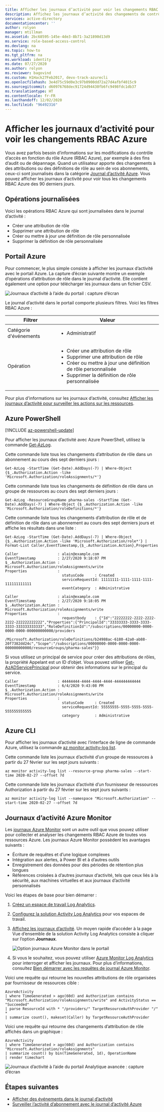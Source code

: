 ```yaml
---
title: Afficher les journaux d’activité pour voir les changements RBAC Azure
description: Affichez les journaux d’activité des changements de contrôle d’accès en fonction du rôle Azure (RBAC Azure) apportés aux ressources Azure au cours des 90 derniers jours.
services: active-directory
documentationcenter: ''
author: rolyon
manager: mtillman
ms.assetid: 2bc68595-145e-4de3-8b71-3a21890d13d9
ms.service: role-based-access-control
ms.devlang: na
ms.topic: how-to
ms.tgt_pltfrm: na
ms.workload: identity
ms.date: 07/27/2020
ms.author: rolyon
ms.reviewer: bagovind
ms.custom: H1Hack27Feb2017, devx-track-azurecli
ms.openlocfilehash: 3e4d75c59d0e3c97b0900dd72a27d4afbf4015c9
ms.sourcegitcommit: d60976768dec91724d94430fb6fc9498fdc1db37
ms.translationtype: HT
ms.contentlocale: fr-FR
ms.lasthandoff: 12/02/2020
ms.locfileid: "96492316"
---
```

# <a name="view-activity-logs-for-azure-rbac-changes"></a>Afficher les journaux d’activité pour voir les changements RBAC Azure

Vous avez parfois besoin d’informations sur les modifications du contrôle d’accès en fonction du rôle Azure (RBAC Azure), par exemple à des fins d’audit ou de dépannage. Quand un utilisateur apporte des changements à des attributions ou des définitions de rôle au sein de vos abonnements, ceux-ci sont journalisés dans la catégorie [Journal d’activité Azure](../azure-monitor/platform/platform-logs-overview.md). Vous pouvez afficher les journaux d’activité pour voir tous les changements RBAC Azure des 90 derniers jours.

## <a name="operations-that-are-logged"></a>Opérations journalisées

Voici les opérations RBAC Azure qui sont journalisées dans le journal d’activité :

- Créer une attribution de rôle
- Supprimer une attribution de rôle
- Créer ou mettre à jour une définition de rôle personnalisée
- Supprimer la définition de rôle personnalisée

## <a name="azure-portal"></a>Portail Azure

Pour commencer, le plus simple consiste à afficher les journaux d’activité avec le portail Azure. La capture d’écran suivante montre un exemple d’opérations d’attribution de rôle dans le journal d’activité. Elle contient également une option pour télécharger les journaux dans un fichier CSV.

![Journaux d’activité à l’aide du portail : capture d’écran](./media/change-history-report/activity-log-portal.png)

Le journal d’activité dans le portail comporte plusieurs filtres. Voici les filtres RBAC Azure :

| Filtrer | Valeur |
| --------- | --------- |
| Catégorie d'événements | <ul><li>Administratif</li></ul> |
| Opération | <ul><li>Créer une attribution de rôle</li><li>Supprimer une attribution de rôle</li><li>Créer ou mettre à jour une définition de rôle personnalisée</li><li>Supprimer la définition de rôle personnalisée</li></ul> |

Pour plus d’informations sur les journaux d’activité, consultez [Afficher les journaux d’activité pour surveiller les actions sur les ressources](../azure-resource-manager/management/view-activity-logs.md?toc=%2fazure%2fmonitoring-and-diagnostics%2ftoc.json).

## <a name="azure-powershell"></a>Azure PowerShell

[!INCLUDE [az-powershell-update](../../includes/updated-for-az.md)]

Pour afficher les journaux d’activité avec Azure PowerShell, utilisez la commande [Get-AzLog](/powershell/module/Az.Monitor/Get-AzLog).

Cette commande liste tous les changements d’attribution de rôle dans un abonnement au cours des sept derniers jours :

```azurepowershell
Get-AzLog -StartTime (Get-Date).AddDays(-7) | Where-Object {$_.Authorization.Action -like 'Microsoft.Authorization/roleAssignments/*'}
```

Cette commande liste tous les changements de définition de rôle dans un groupe de ressources au cours des sept derniers jours :

```azurepowershell
Get-AzLog -ResourceGroupName pharma-sales -StartTime (Get-Date).AddDays(-7) | Where-Object {$_.Authorization.Action -like 'Microsoft.Authorization/roleDefinitions/*'}
```

Cette commande liste tous les changements d’attribution de rôle et de définition de rôle dans un abonnement au cours des sept derniers jours et affiche les résultats dans une liste :

```azurepowershell
Get-AzLog -StartTime (Get-Date).AddDays(-7) | Where-Object {$_.Authorization.Action -like 'Microsoft.Authorization/role*'} | Format-List Caller,EventTimestamp,{$_.Authorization.Action},Properties
```

```Example
Caller                  : alain@example.com
EventTimestamp          : 2/27/2020 9:18:07 PM
$_.Authorization.Action : Microsoft.Authorization/roleAssignments/write
Properties              :
                          statusCode     : Created
                          serviceRequestId: 11111111-1111-1111-1111-111111111111
                          eventCategory  : Administrative

Caller                  : alain@example.com
EventTimestamp          : 2/27/2020 9:18:05 PM
$_.Authorization.Action : Microsoft.Authorization/roleAssignments/write
Properties              :
                          requestbody    : {"Id":"22222222-2222-2222-2222-222222222222","Properties":{"PrincipalId":"33333333-3333-3333-3333-333333333333","RoleDefinitionId":"/subscriptions/00000000-0000-0000-0000-000000000000/providers
                          /Microsoft.Authorization/roleDefinitions/b24988ac-6180-42a0-ab88-20f7382dd24c","Scope":"/subscriptions/00000000-0000-0000-0000-000000000000/resourceGroups/pharma-sales"}}

```

Si vous utilisez un principal de service pour créer des attributions de rôles, la propriété Appelant est un ID d’objet. Vous pouvez utiliser [Get-AzADServicePrincipal](/powershell/module/az.resources/get-azadserviceprincipal) pour obtenir des informations sur le principal du service.

```Example
Caller                  : 44444444-4444-4444-4444-444444444444
EventTimestamp          : 6/4/2020 9:43:08 PM
$_.Authorization.Action : Microsoft.Authorization/roleAssignments/write
Properties              : 
                          statusCode     : Created
                          serviceRequestId: 55555555-5555-5555-5555-555555555555
                          category       : Administrative
```

## <a name="azure-cli"></a>Azure CLI

Pour afficher les journaux d’activité avec l’interface de ligne de commande Azure, utilisez la commande [az monitor activity-log list](/cli/azure/monitor/activity-log#az-monitor-activity-log-list).

Cette commande liste les journaux d’activité d’un groupe de ressources à partir du 27 février sur les sept jours suivants :

```azurecli
az monitor activity-log list --resource-group pharma-sales --start-time 2020-02-27 --offset 7d
```

Cette commande liste les journaux d’activité d’un fournisseur de ressources Authorization à partir du 27 février sur les sept jours suivants :

```azurecli
az monitor activity-log list --namespace "Microsoft.Authorization" --start-time 2020-02-27 --offset 7d
```

## <a name="azure-monitor-logs"></a>Journaux d’activité Azure Monitor

Les [journaux Azure Monitor](../azure-monitor/log-query/log-query-overview.md) sont un autre outil que vous pouvez utiliser pour collecter et analyser les changements RBAC Azure de toutes vos ressources Azure. Les journaux Azure Monitor possèdent les avantages suivants :

- Écriture de requêtes et d’une logique complexes
- Intégration aux alertes, à Power BI et à d’autres outils
- Enregistrement des données pour des périodes de rétention plus longues
- Références croisées à d’autres journaux d’activité, tels que ceux liés à la sécurité, aux machines virtuelles et aux journaux d’activité personnalisés

Voici les étapes de base pour bien démarrer :

1. [Créez un espace de travail Log Analytics](../azure-monitor/learn/quick-create-workspace.md).

1. [Configurez la solution Activity Log Analytics](../azure-monitor/platform/activity-log.md#activity-log-analytics-monitoring-solution) pour vos espaces de travail.

1. [Affichez les journaux d’activité](../azure-monitor/platform/activity-log.md#activity-log-analytics-monitoring-solution). Un moyen rapide d’accéder à la page Vue d’ensemble de la solution Activity Log Analytics consiste à cliquer sur l’option **Journaux**.

   ![Option journaux Azure Monitor dans le portail](./media/change-history-report/azure-log-analytics-option.png)

1. Si vous le souhaitez, vous pouvez utiliser [Azure Monitor Log Analytics](../azure-monitor/log-query/log-analytics-tutorial.md) pour interroger et afficher les journaux. Pour plus d’informations, consultez [Bien démarrer avec les requêtes de journal Azure Monitor](../azure-monitor/log-query/get-started-queries.md).

Voici une requête qui retourne les nouvelles attributions de rôle organisées par fournisseur de ressources cible :

```Kusto
AzureActivity
| where TimeGenerated > ago(60d) and Authorization contains "Microsoft.Authorization/roleAssignments/write" and ActivityStatus == "Succeeded"
| parse ResourceId with * "/providers/" TargetResourceAuthProvider "/" *
| summarize count(), makeset(Caller) by TargetResourceAuthProvider
```

Voici une requête qui retourne des changements d’attribution de rôle affichés dans un graphique :

```Kusto
AzureActivity
| where TimeGenerated > ago(60d) and Authorization contains "Microsoft.Authorization/roleAssignments"
| summarize count() by bin(TimeGenerated, 1d), OperationName
| render timechart
```

![Journaux d’activité à l’aide du portail Analytique avancée : capture d’écran](./media/change-history-report/azure-log-analytics.png)

## <a name="next-steps"></a>Étapes suivantes
* [Afficher des événements dans le journal d’activité](../azure-resource-manager/management/view-activity-logs.md?toc=%2fazure%2fmonitoring-and-diagnostics%2ftoc.json)
* [Surveiller l’activité d’abonnement avec le journal d’activité Azure](../azure-monitor/platform/platform-logs-overview.md)